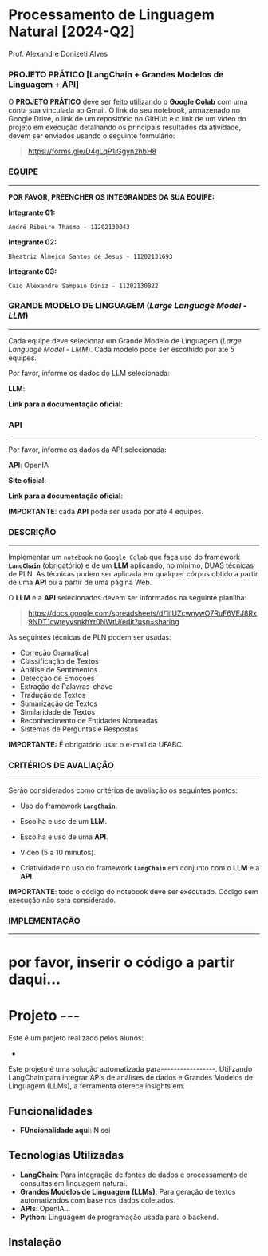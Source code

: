 # **Processamento de Linguagem Natural [2024-Q2]**
Prof. Alexandre Donizeti Alves
### **PROJETO PRÁTICO** [LangChain + Grandes Modelos de Linguagem + API]

O **PROJETO PRÁTICO** deve ser feito utilizando o **Google Colab** com uma conta sua vinculada ao Gmail. O link do seu notebook, armazenado no Google Drive, o link de um repositório no GitHub e o link de um vídeo do projeto em execução detalhando os principais resultados da atividade, devem ser enviados usando o seguinte formulário:

> https://forms.gle/D4gLqP1iGgyn2hbH8

### **EQUIPE**

---
**POR FAVOR, PREENCHER OS INTEGRANDES DA SUA EQUIPE:**

**Integrante 01:**

`André Ribeiro Thasmo - 11202130043`

**Integrante 02:**

`Bheatriz Almeida Santos de Jesus - 11202131693`

**Integrante 03:**

`Caio Alexandre Sampaio Diniz - 11202130822`

### **GRANDE MODELO DE LINGUAGEM (*Large Language Model - LLM*)**

---
Cada equipe deve selecionar um Grande Modelo de Linguagem (*Large Language Model - LMM*). Cada modelo pode ser escolhido por até 5 equipes.

Por favor, informe os dados do LLM selecionada:

>


**LLM**:

>

**Link para a documentação oficial**:


### **API**
---
Por favor, informe os dados da API selecionada:

**API**: OpenIA

**Site oficial**:

**Link para a documentação oficial**:





**IMPORTANTE**: cada **API** pode ser usada por até 4 equipes.
### **DESCRIÇÃO**
---
Implementar um `notebook` no `Google Colab` que faça uso do framework **`LangChain`** (obrigatório) e de um **LLM** aplicando, no mínimo, DUAS técnicas de PLN. As técnicas podem ser aplicada em qualquer córpus obtido a partir de uma **API** ou a partir de uma página Web.

O **LLM** e a **API** selecionados devem ser informados na seguinte planilha:

> https://docs.google.com/spreadsheets/d/1iIUZcwnywO7RuF6VEJ8Rx9NDT1cwteyvsnkhYr0NWtU/edit?usp=sharing

>
As seguintes técnicas de PLN podem ser usadas:

*   Correção Gramatical
*   Classificação de Textos
*   Análise de Sentimentos
*   Detecção de Emoções
*   Extração de Palavras-chave
*   Tradução de Textos
*   Sumarização de Textos
*   Similaridade de Textos
*   Reconhecimento de Entidades Nomeadas
*   Sistemas de Perguntas e Respostas
>

**IMPORTANTE:** É obrigatório usar o e-mail da UFABC.

### **CRITÉRIOS DE AVALIAÇÃO**
---

Serão considerados como critérios de avaliação os seguintes pontos:

* Uso do framework **`LangChain`**.

* Escolha e uso de um **LLM**.

* Escolha e uso de uma **API**.

* Vídeo (5 a 10 minutos).

* Criatividade no uso do framework **`LangChain`** em conjunto com o **LLM** e a **API**.



**IMPORTANTE**: todo o código do notebook deve ser executado. Código sem execução não será considerado.
### **IMPLEMENTAÇÃO**
---
# por favor, inserir o código a partir daqui...






# Projeto ---
Este é um projeto realizado pelos alunos:


- 
Este projeto é uma solução automatizada para-----------------. Utilizando LangChain para integrar APIs de análises de dados e Grandes Modelos de Linguagem (LLMs), a ferramenta oferece insights em.

## Funcionalidades

- **FUncionalidade aqui**: N sei
  
## Tecnologias Utilizadas

- **LangChain**: Para integração de fontes de dados e processamento de consultas em linguagem natural.
- **Grandes Modelos de Linguagem (LLMs)**: Para geração de textos automatizados com base nos dados coletados.
- **APIs**: OpenIA...
- **Python**: Linguagem de programação usada para o backend.

## Instalação

